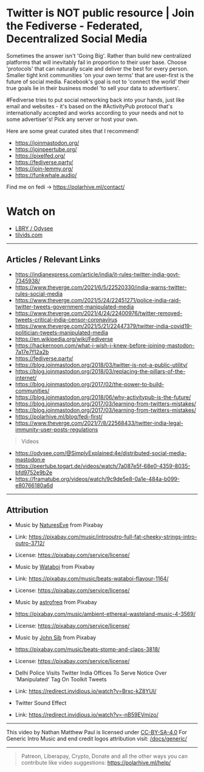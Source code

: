 # Twitter is NOT public resource | Join the Fediverse - Federated, Decentralized Social Media
Sometimes the answer isn't 'Going Big'. Rather than build new centralized platforms that will inevitably fail in proportion to their user base. Choose 'protocols' that can naturally scale and deliver the best for every person. Smaller tight knit communities 'on your own terms' that are user-first is the future of social media. Facebook's goal is not to 'connect the world' their true goals lie in their business model 'to sell your data to advertisers'. 

#Fediverse tries to put social networking back into your hands, just like email and websites - it's based on the #ActivityPub protocol that's internationally accepted and works according to your needs and not to some advertiser's! Pick any server or host your own.

Here are some great curated sites that I recommend!
- https://joinmastodon.org/
- https://joinpeertube.org/
- https://pixelfed.org/
- https://fediverse.party/
- https://join-lemmy.org/
- https://funkwhale.audio/

Find me on fedi -> https://polarhive.ml/contact/

# Watch on
- [LBRY / Odysee](https://odysee.com/@polarhive:e/twitter-is-not-public-resource-join-the-fediverse:8)
- [tilvids.com](https://tilvids.com/videos/watch/95c5b274-dddd-4918-852e-247abfe42e02)

---
## Articles / Relevant Links
- https://indianexpress.com/article/india/it-rules-twitter-india-govt-7345938/
- https://www.theverge.com/2021/6/5/22520330/india-warns-twitter-rules-social-media
- https://www.theverge.com/2021/5/24/22451271/police-india-raid-twitter-tweets-government-manipulated-media
- https://www.theverge.com/2021/4/24/22400976/twitter-removed-tweets-critical-india-censor-coronavirus
- https://www.theverge.com/2021/5/21/22447379/twitter-india-covid19-politician-tweets-manipulated-media
- https://en.wikipedia.org/wiki/Fediverse
- https://hackernoon.com/what-i-wish-i-knew-before-joining-mastodon-7a17e7f12a2b
- https://fediverse.party/
- https://blog.joinmastodon.org/2018/03/twitter-is-not-a-public-utility/
- https://blog.joinmastodon.org/2018/03/replacing-the-pillars-of-the-internet/
- https://blog.joinmastodon.org/2017/02/the-power-to-build-communities/
- https://blog.joinmastodon.org/2018/06/why-activitypub-is-the-future/
- https://blog.joinmastodon.org/2017/03/learning-from-twitters-mistakes/
- https://blog.joinmastodon.org/2017/03/learning-from-twitters-mistakes/
- https://polarhive.ml/blog/fedi-first/
- https://www.theverge.com/2021/7/8/22568433/twitter-india-legal-immunity-user-posts-regulations

> Videos
- https://odysee.com/@SimplyExplained:4e/distributed-social-media-mastodon:e
- https://peertube.togart.de/videos/watch/7a087e5f-68e0-4359-8035-bfd9752e9b2e
- https://framatube.org/videos/watch/9c9de5e8-0a1e-484a-b099-e80766180a6d

---
## Attribution
- Music by [NaturesEye](https://pixabay.com/users/natureseye-18615106/) from Pixabay
- Link: https://pixabay.com/music/introoutro-full-fat-cheeky-strings-intro-outro-3712/
- License: https://pixabay.com/service/license/

- Music by [Wataboi](https://pixabay.com/users/wataboi-12344345/) from Pixabay
- Link: https://pixabay.com/music/beats-wataboi-flavour-1164/
- License: https://pixabay.com/service/license/

- Music by [astrofreq](https://pixabay.com/users/astrofreq-19902647/) from Pixabay
- https://pixabay.com/music/ambient-ethereal-wasteland-music-4-3569/
- License: https://pixabay.com/service/license/

- Music by [John Sib](https://pixabay.com/users/john_sib-15655402/) from Pixabay
- https://pixabay.com/music/beats-stomp-and-claps-3818/
- License: https://pixabay.com/service/license/

- Delhi Police Visits Twitter India Offices To Serve Notice Over 'Manipulated' Tag On Toolkit Tweets
- Link: https://redirect.invidious.io/watch?v=Brxc-kZ8YUI/

- Twitter Sound Effect
- Link: https://redirect.invidious.io/watch?v=-nB59EVmizo/

---
This video by Nathan Matthew Paul is licensed under [CC-BY-SA-4.0](https://creativecommons.org/licenses/by-sa/4.0/)
For Generic Intro Music and end credit logos attribution visit: [/docs/generic/](https://codeberg.org/polarhive/videos/src/branch/main/docs/generic/) 

---
> Patreon, Liberapay, Crypto, Donate and all the other ways you can contribute like video suggestions: https://polarhive.ml/help/